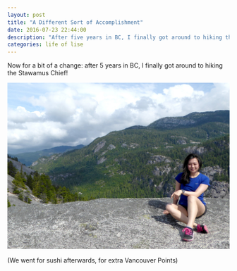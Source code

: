 ```yaml
---
layout: post
title: "A Different Sort of Accomplishment"
date: 2016-07-23 22:44:00
description: "After five years in BC, I finally got around to hiking the Stawamus Chief!"
categories: life of lise
---
```


Now for a bit of a change: after 5 years in BC, I finally got around to hiking the Stawamus Chief!

![Lise Savard photo](/assets/images/2016/lise-savard-mountain.jpg)

(We went for sushi afterwards, for extra Vancouver Points)